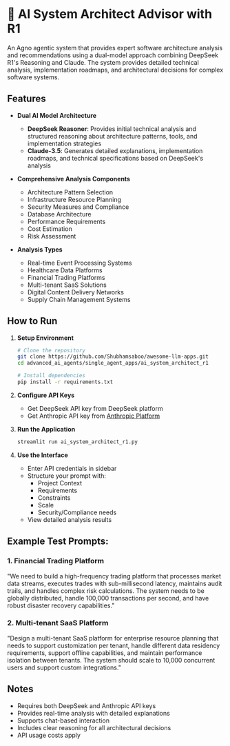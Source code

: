 # 🤖 AI System Architect Advisor with R1

An Agno agentic system that provides expert software architecture analysis and recommendations using a dual-model approach combining DeepSeek R1's Reasoning and Claude. The system provides detailed technical analysis, implementation roadmaps, and architectural decisions for complex software systems.

## Features

- **Dual AI Model Architecture**
  - **DeepSeek Reasoner**: Provides initial technical analysis and structured reasoning about architecture patterns, tools, and implementation strategies
  - **Claude-3.5**: Generates detailed explanations, implementation roadmaps, and technical specifications based on DeepSeek's analysis

- **Comprehensive Analysis Components**
  - Architecture Pattern Selection
  - Infrastructure Resource Planning
  - Security Measures and Compliance
  - Database Architecture
  - Performance Requirements
  - Cost Estimation
  - Risk Assessment

- **Analysis Types**
  - Real-time Event Processing Systems
  - Healthcare Data Platforms
  - Financial Trading Platforms
  - Multi-tenant SaaS Solutions
  - Digital Content Delivery Networks
  - Supply Chain Management Systems

## How to Run

1. **Setup Environment**
   ```bash
   # Clone the repository
   git clone https://github.com/Shubhamsaboo/awesome-llm-apps.git
   cd advanced_ai_agents/single_agent_apps/ai_system_architect_r1
   
   # Install dependencies
   pip install -r requirements.txt
   ```

2. **Configure API Keys**
   - Get DeepSeek API key from DeepSeek platform
   - Get Anthropic API key from [Anthropic Platform](https://www.anthropic.com)

3. **Run the Application**
   ```bash
   streamlit run ai_system_architect_r1.py
   ```

4. **Use the Interface**
   - Enter API credentials in sidebar
   - Structure your prompt with:
     - Project Context
     - Requirements
     - Constraints
     - Scale
     - Security/Compliance needs
   - View detailed analysis results

## Example Test Prompts:

### 1. Financial Trading Platform
"We need to build a high-frequency trading platform that processes market data streams, executes trades with sub-millisecond latency, maintains audit trails, and handles complex risk calculations. The system needs to be globally distributed, handle 100,000 transactions per second, and have robust disaster recovery capabilities."
### 2. Multi-tenant SaaS Platform
"Design a multi-tenant SaaS platform for enterprise resource planning that needs to support customization per tenant, handle different data residency requirements, support offline capabilities, and maintain performance isolation between tenants. The system should scale to 10,000 concurrent users and support custom integrations."

## Notes

- Requires both DeepSeek and Anthropic API keys
- Provides real-time analysis with detailed explanations
- Supports chat-based interaction
- Includes clear reasoning for all architectural decisions
- API usage costs apply



<!-- Updated: 2025-09-16 -->

